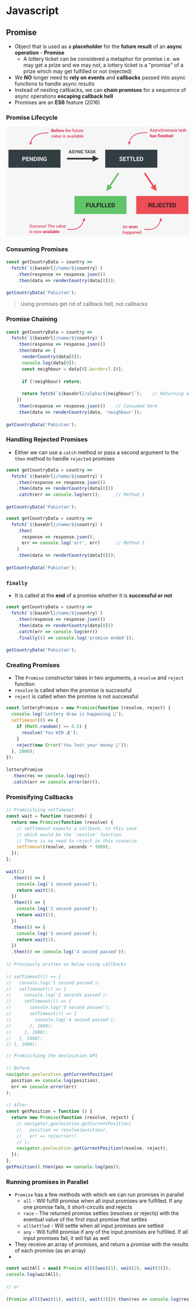# **Javascript**

## **Promise**

* Object that is used as a **placeholder** for the **future result** of an **async operation** - **Promise**
  * A lottery ticket can be considered a metaphor for promise i.e. we may get a prize and we may not, a lottery ticket is a "promise" of a prize which may get fulfilled or not (rejected)
* We **NO** longer need to **rely on events** and **callbacks** passed into async functions to handle async results
* Instead of nesting callbacks, we can **chain promises** for a sequence of async operations **escaping callback hell**
* Promises are an **ES6** feature (2016)

### **Promise Lifecycle**

![Promise lifecycle](../images/promise-lifecycle.png)

### **Consuming Promises**

```javascript
const getCountryData = country =>
  fetch(`${baseUrl}/name/${country}`)
    .then(response => response.json())
    .then(data => renderCountry(data[0]));

getCountryData('Pakistan');
```

> Using promises get rid of callback hell, not callbacks

### **Promise Chaining**

```javascript
const getCountryData = country =>
  fetch(`${baseUrl}/name/${country}`)
    .then(response => response.json())
    .then(data => {
      renderCountry(data[0]);
      console.log(data[0]);
      const neighbour = data[0].borders?.[0];

      if (!neighbour) return;

      return fetch(`${baseUrl}/alpha/${neighbour}`);    // Returning a promise from promise
    })
    .then(response => response.json())    // Consumed here
    .then(data => renderCountry(data, 'neighbour'));

getCountryData('Pakistan');
```

### **Handling Rejected Promises**

* Either we can use a `catch` method or pass a second argument to the `then` method to handle `rejected` promises

```javascript
const getCountryData = country =>
  fetch(`${baseUrl}/name/${country}`)
    .then(response => response.json())
    .then(data => renderCountry(data[0]))
    .catch(err => console.log(err));      // Method 1

getCountryData('Pakistan');
```

```javascript
const getCountryData = country =>
  fetch(`${baseUrl}/name/${country}`)
    .then(
      response => response.json(),
      err => console.log('err', err)      // Method 2
    )
    .then(data => renderCountry(data[0]));

getCountryData('Pakistan');
```

### **`finally`**

* It is called at the **end** of a promise whether it is **successful or not**

```javascript
const getCountryData = country =>
  fetch(`${baseUrl}/name/${country}`)
    .then(response => response.json())
    .then(data => renderCountry(data[0]))
    .catch(err => console.log(err))
    .finally(() => console.log('promise ended'));

getCountryData('Pakistan');
```

### **Creating Promises**

* The `Promise` constructor takes in two arguments, a `resolve` and `reject` function
* `resolve` is called when the promise is successful
* `reject` is called when the promise is not successful

```javascript
const lotteryPromise = new Promise(function (resolve, reject) {
  console.log('Lottery draw is happening 🔮');
  setTimeout(() => {
    if (Math.random() >= 0.5) {
      resolve('You WIN 💰');
    }
    reject(new Error('You lost your money 💩'));
  }, 2000);
});

lotteryPromise
  .then(res => console.log(res))
  .catch(err => console.error(err));
```

### **Promisifying Callbacks**

```javascript
// Promisifying setTimeout
const wait = function (seconds) {
  return new Promise(function (resolve) {
    // setTimeout expects a callback, in this case
    // which would be the `resolve` function.
    // There is no need to reject in this scenario
    setTimeout(resolve, seconds * 1000);
  });
};

wait(1)
  .then(() => {
    console.log('1 second passed');
    return wait(1);
  })
  .then(() => {
    console.log('2 second passed');
    return wait(1);
  })
  .then(() => {
    console.log('3 second passed');
    return wait(1);
  })
  .then(() => console.log('4 second passed'));

// Previously written as below using callbacks

// setTimeout(() => {
//   console.log('1 second passed');
//   setTimeout(() => {
//     console.log('2 seconds passed');
//     setTimeout(() => {
//       console.log('3 second passed');
//       setTimeout(() => {
//         console.log('4 second passed');
//       }, 1000);
//     }, 1000);
//   }, 1000);
// }, 1000);
```

```javascript
// Promisifying the Geolocation API

// Before
navigator.geolocation.getCurrentPosition(
  position => console.log(position),
  err => console.error(err)
);

// After
const getPosition = function () {
  return new Promise(function (resolve, reject) {
    // navigator.geolocation.getCurrentPosition(
    //   position => resolve(position),
    //   err => reject(err)
    // );
    navigator.geolocation.getCurrentPosition(resolve, reject);
  });
};
getPosition().then(pos => console.log(pos));
```

### **Running promises in Parallel**

* `Promise` has a few methods with which we can run promises in parallel
  * `all` - Will fulfill promise when all input promises are fulfilled. If any one promise fails, it short-circuits and rejects
  * `race` - The returned promise settles (resolves or rejects) with the eventual value of the first input promise that settles
  * `allSettled` - Will settle when all input promises are settled
  * `any` - Will fulfill promise if any of the input promises are fulfilled. If all input promises fail, it will fail as well
* They receive an array of promises, and return a promise with the results of each promise (as an array)
* 

```javascript
const waitAll = await Promise.all([wait(1), wait(2), wait(3)]);
console.log(waitAll);

// or

(Promise.all([wait(1), wait(2), wait(3)])).then(res => console.log(res))
```